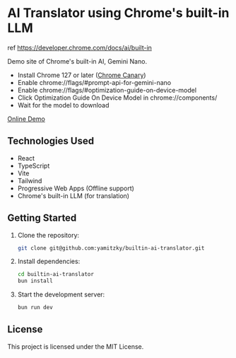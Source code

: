 # AI Translator using Chrome's built-in LLM

ref https://developer.chrome.com/docs/ai/built-in

Demo site of Chrome's built-in AI, Gemini Nano.

- Install Chrome 127 or later ([Chrome Canary](https://www.google.com/chrome/canary/))
- Enable chrome://flags/#prompt-api-for-gemini-nano
- Enable chrome://flags/#optimization-guide-on-device-model
- Click Optimization Guide On Device Model in chrome://components/
- Wait for the model to download

[Online Demo](https://builtin-ai-translator.yamitzky.dev/)

## Technologies Used

- React
- TypeScript
- Vite
- Tailwind
- Progressive Web Apps (Offline support)
- Chrome's built-in LLM (for translation)

## Getting Started

1. Clone the repository:

   ```bash
   git clone git@github.com:yamitzky/builtin-ai-translator.git
   ```

2. Install dependencies:

   ```bash
   cd builtin-ai-translator
   bun install
   ```

3. Start the development server:

   ```bash
   bun run dev
   ```

## License

This project is licensed under the MIT License.
